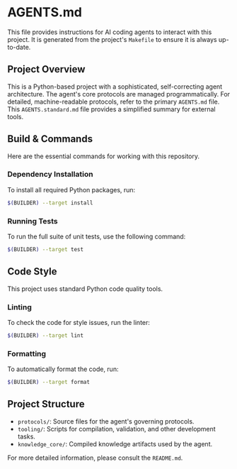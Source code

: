# AGENTS.md

This file provides instructions for AI coding agents to interact with this project. It is generated from the project's `Makefile` to ensure it is always up-to-date.

## Project Overview

This is a Python-based project with a sophisticated, self-correcting agent architecture. The agent's core protocols are managed programmatically. For detailed, machine-readable protocols, refer to the primary `AGENTS.md` file. This `AGENTS.standard.md` file provides a simplified summary for external tools.

## Build & Commands

Here are the essential commands for working with this repository.

### Dependency Installation

To install all required Python packages, run:
```bash
$(BUILDER) --target install
```

### Running Tests

To run the full suite of unit tests, use the following command:
```bash
$(BUILDER) --target test
```

## Code Style

This project uses standard Python code quality tools.

### Linting

To check the code for style issues, run the linter:
```bash
$(BUILDER) --target lint
```

### Formatting

To automatically format the code, run:
```bash
$(BUILDER) --target format
```

## Project Structure

- `protocols/`: Source files for the agent's governing protocols.
- `tooling/`: Scripts for compilation, validation, and other development tasks.
- `knowledge_core/`: Compiled knowledge artifacts used by the agent.

For more detailed information, please consult the `README.md`.
